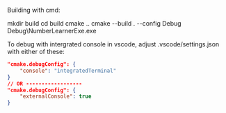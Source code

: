 Building with cmd:

mkdir build
cd build
cmake ..
cmake --build . --config Debug
Debug\NumberLearnerExe.exe


To debug with intergrated console in vscode, adjust .vscode/settings.json with either of these:
```json
"cmake.debugConfig": {
    "console": "integratedTerminal"
}
// OR ------------------
"cmake.debugConfig": {
    "externalConsole": true
}
``` 
